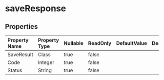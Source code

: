 # **saveResponse**

 

## **Properties**

| Property Name | Property Type | Nullable |  ReadOnly | DefaultValue | Description | 
| :- | :- | :- |:- |  :- | :- |
|SaveResult|Class|true|false |  ||
|Code|Integer|true|false |  ||
|Status|String|true|false |  ||

